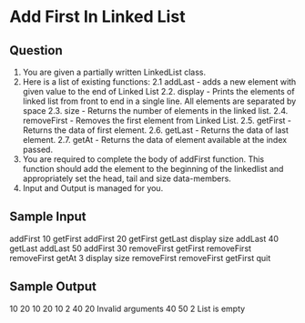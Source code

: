 # Add First In Linked List

## Question

1. You are given a partially written LinkedList class.
2. Here is a list of existing functions:
2.1 addLast - adds a new element with given value to the end of Linked List
2.2. display - Prints the elements of linked list from front to end in a single line. All elements are separated by space
2.3. size - Returns the number of elements in the linked list.
2.4. removeFirst - Removes the first element from Linked List. 
2.5. getFirst - Returns the data of first element. 
2.6. getLast - Returns the data of last element. 
2.7. getAt - Returns the data of element available at the index passed. 
3. You are required to complete the body of addFirst function. This function should add the element to the beginning of the linkedlist and appropriately set the head, tail and size data-members.
4. Input and Output is managed for you. 

## Sample Input

addFirst 10
getFirst
addFirst 20
getFirst
getLast
display
size
addLast 40
getLast
addLast 50
addFirst 30
removeFirst
getFirst
removeFirst
removeFirst
getAt 3
display
size
removeFirst
removeFirst
getFirst
quit

## Sample Output

10
20
10
20 10 
2
40
20
Invalid arguments
40 50 
2
List is empty